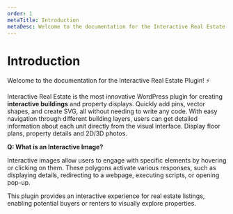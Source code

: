 ```yaml
---
order: 1
metaTitle: Introduction
metaDesc: Welcome to the documentation for the Interactive Real Estate Plugin! ⚡ Interactive Real Estate is the most innovative WordPress plugin for creating interactive buildings
---
```


# Introduction

Welcome to the documentation for the Interactive Real Estate Plugin! ⚡

Interactive Real Estate is the most innovative WordPress plugin for creating **interactive buildings** and property displays. Quickly add pins, vector shapes, and create SVG, all without needing to write any code. With easy navigation through different building layers, users can get detailed information about each unit directly from the visual interface. Display floor plans, property details and 2D/3D photos.

**Q: What is an Interactive Image?**

Interactive images allow users to engage with specific elements by hovering or clicking on them. These polygons activate various responses, such as displaying details, redirecting to a webpage, executing scripts, or opening pop-up.

This plugin provides an interactive experience for real estate listings, enabling potential buyers or renters to visually explore properties.
